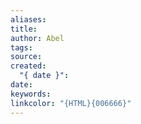 ```yaml
---
aliases: 
title: 
author: Abel
tags: 
source: 
created:
  "{ date }": 
date: 
keywords: 
linkcolor: "{HTML}{006666}"
---
```


